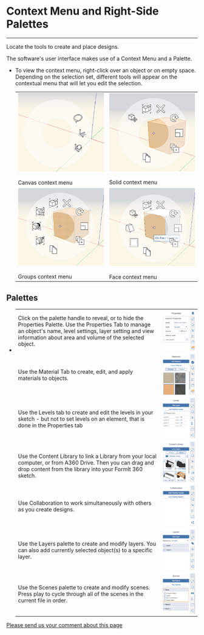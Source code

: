 # Context Menu and Right-Side Palettes

----

Locate the tools to create and place designs.
 

The software's user interface makes use of a Context Menu and a Palette.

* To view the context menu, right-click over an object or on empty space. Depending on the selection set, different tools will appear on the contextual menu that will let you edit the selection. 
    
    | | |
    | ---- | ---- |
    | ![](Images/GUID-A91393B3-6AFD-4A36-A766-C15D21C0A4AD-low.png) <br><br>Canvas context menu<br>  |   ![](Images/GUID-7E7240F8-0027-4F01-AD5D-9FE71CACCC10-low.png) <br><br>Solid context menu<br>  |
    | ![](Images/GUID-F9112937-1DD8-4500-8613-93E9AFB93568-low.png) <br><br>Groups context menu<br>  |   ![](Images/GUID-875CD4E5-E3A3-4F3C-A849-9CE6E26DAEA3-low.png) <br><br>Face context menu<br>  |

## Palettes

* | | |
    | ---- | ---- |
    | Click on the palette handle to reveal, or to hide the Properties Palette. Use the Properties Tab to manage an object's name, level settings, layer setting and view information about area and volume of the selected object.   |   ![](Images/GUID-A061E419-F183-4D8C-9265-A9F400EC7E93-low.png)   |
    | Use the Material Tab to create, edit, and apply materials to objects.   |   ![](Images/GUID-D8DB2F73-E1FF-40C0-9C43-9A8B69136EE4-low.png)   |
    | Use the Levels tab to create and edit the levels in your sketch - but not to set levels on an element, that is done in the Properties tab   |   ![](Images/GUID-875750E4-17E6-4057-B231-BD776223CEAE-low.png)   |
    | <br>Use the Content Library to link a Library from your local computer, or from A360 Drive. Then you can drag and drop content from the library into your FormIt 360 sketch.<br>  |   ![](Images/GUID-28DCD782-6555-40C0-9558-8CC096B5930C-low.png)   |
    | Use Collaboration to work simultaneously with others as you create designs.   |   ![](Images/GUID-E17BEBE7-6486-4302-BCE6-211C601AEAC6-low.png)   |
    | Use the Layers palette to create and modify layers. You can also add currently selected object(s) to a specific layer.   |   ![](Images/GUID-9E95DA19-0C90-47FD-B4E4-39716C331640-low.png)   |
    | Use the Scenes palette to create and modify scenes. Press play to cycle through all of the scenes in the current file in order.   |   ![](Images/GUID-5FB0624F-EA3A-46B2-A01E-A1C35A19C76F-low.png)   |
[Please send us your comment about this page](#)